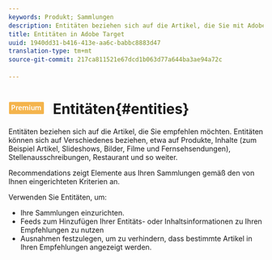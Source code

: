 ```yaml
---
keywords: Produkt; Sammlungen
description: Entitäten beziehen sich auf die Artikel, die Sie mit Adobe Target empfehlen möchten. Entitäten können sich auf Verschiedenes beziehen, etwa auf Produkte, Inhalte (zum Beispiel Artikel, Slideshows, Bilder, Filme und Fernsehsendungen), Stellenausschreibungen, Restaurant und so weiter.
title: Entitäten in Adobe Target
uuid: 1940dd31-b416-413e-aa6c-babbc8883d47
translation-type: tm+mt
source-git-commit: 217ca811521e67dcd1b063d77a644ba3ae94a72c

---
```



# ![PREMIUM](/help/assets/premium.png) Entitäten{#entities}

Entitäten beziehen sich auf die Artikel, die Sie empfehlen möchten. Entitäten können sich auf Verschiedenes beziehen, etwa auf Produkte, Inhalte (zum Beispiel Artikel, Slideshows, Bilder, Filme und Fernsehsendungen), Stellenausschreibungen, Restaurant und so weiter.

Recommendations zeigt Elemente aus Ihren Sammlungen gemäß den von Ihnen eingerichteten Kriterien an.

Verwenden Sie Entitäten, um:

* Ihre Sammlungen einzurichten.
* Feeds zum Hinzufügen Ihrer Entitäts- oder Inhaltsinformationen zu Ihren Empfehlungen zu nutzen
* Ausnahmen festzulegen, um zu verhindern, dass bestimmte Artikel in Ihren Empfehlungen angezeigt werden.

